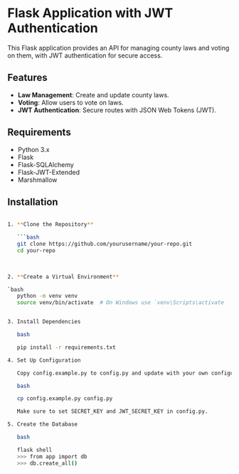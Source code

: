 # Flask Application with JWT Authentication

This Flask application provides an API for managing county laws and voting on them, with JWT authentication for secure access.

## Features

- **Law Management**: Create and update county laws.
- **Voting**: Allow users to vote on laws.
- **JWT Authentication**: Secure routes with JSON Web Tokens (JWT).

## Requirements

- Python 3.x
- Flask
- Flask-SQLAlchemy
- Flask-JWT-Extended
- Marshmallow

## Installation

```bash

1. **Clone the Repository**

   ```bash
   git clone https://github.com/yourusername/your-repo.git
   cd your-repo
   
   

2. **Create a Virtual Environment**

`bash
   python -m venv venv
   source venv/bin/activate  # On Windows use `venv\Scripts\activate 


3. Install Dependencies

   bash

   pip install -r requirements.txt

4. Set Up Configuration

   Copy config.example.py to config.py and update with your own configuration.

   bash

   cp config.example.py config.py

   Make sure to set SECRET_KEY and JWT_SECRET_KEY in config.py.

5. Create the Database

   bash

   flask shell
   >>> from app import db
   >>> db.create_all()


